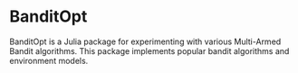 # BanditOpt
BanditOpt is a Julia package for experimenting with various Multi-Armed Bandit algorithms. This
package implements popular bandit algorithms and environment models.

